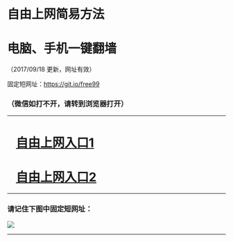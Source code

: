﻿# 自由上网简易方法

# 电脑、手机一键翻墙

（2017/09/18 更新，网址有效）

固定短网址：https://git.io/free99

### （微信如打不开，请转到浏览器打开）


***





# &nbsp;&nbsp; <a href="http://ft2788814615.fwq-tz1005.info/fwqtz01.html?t=091800116930 " target="_blank">自由上网入口1</a>
# &nbsp;&nbsp; <a href="http://ft2880026337.fwq-tz1006.info/fwqtz02.html?t=091800124265 " target="_blank">自由上网入口2</a>
***

### 请记住下图中固定短网址：

<img src="https://s3-us-west-2.amazonaws.com/fwq-1001/yjfq-20170905okok.png" /> 


***

